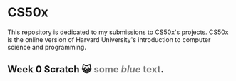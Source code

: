 # CS50x

This repository is dedicated to my submissions to CS50x's projects. CS50x is the online version of Harvard University's introduction to computer science and programming.

## Week 0 Scratch 😺 <span style="color:grey">some *blue* text</span>.
